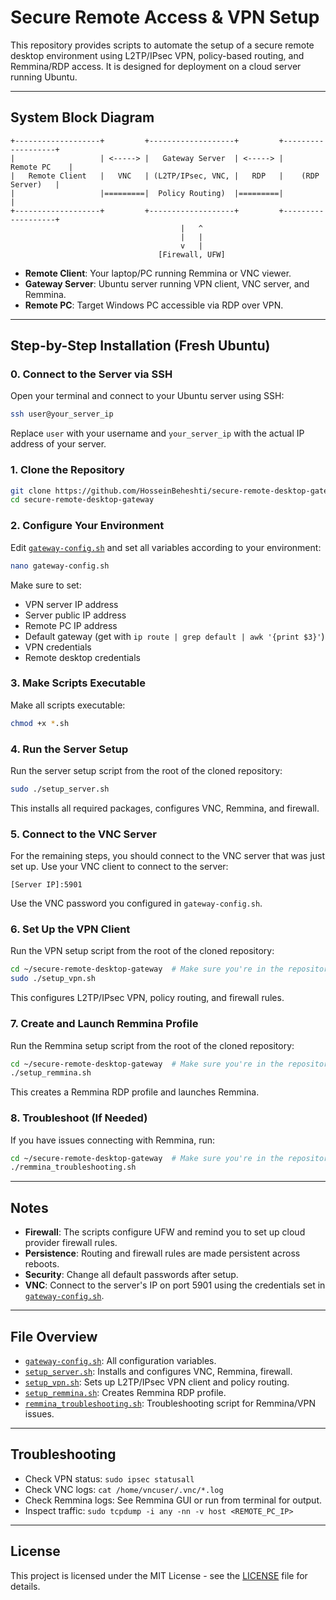 # Secure Remote Access & VPN Setup

This repository provides scripts to automate the setup of a secure remote desktop environment using L2TP/IPsec VPN, policy-based routing, and Remmina/RDP access. It is designed for deployment on a cloud server running Ubuntu.

---

## System Block Diagram

```
+-------------------+         +-------------------+         +-------------------+
|                   | <-----> |   Gateway Server  | <-----> |      Remote PC    |
|   Remote Client   |   VNC   | (L2TP/IPsec, VNC, |   RDP   |    (RDP Server)   |
|                   |=========|  Policy Routing)  |=========|                   |
+-------------------+         +-------------------+         +-------------------+
                                      |   ^
                                      |   |
                                      v   |
                                 [Firewall, UFW]
```

- **Remote Client**: Your laptop/PC running Remmina or VNC viewer.
- **Gateway Server**: Ubuntu server running VPN client, VNC server, and Remmina.
- **Remote PC**: Target Windows PC accessible via RDP over VPN.

---

## Step-by-Step Installation (Fresh Ubuntu)

### 0. Connect to the Server via SSH

Open your terminal and connect to your Ubuntu server using SSH:

```sh
ssh user@your_server_ip
```

Replace `user` with your username and `your_server_ip` with the actual IP address of your server.

### 1. Clone the Repository

```sh
git clone https://github.com/HosseinBeheshti/secure-remote-desktop-gateway.git
cd secure-remote-desktop-gateway
```

### 2. Configure Your Environment

Edit [`gateway-config.sh`](gateway-config.sh) and set all variables according to your environment:

```sh
nano gateway-config.sh
```

Make sure to set:
- VPN server IP address
- Server public IP address
- Remote PC IP address 
- Default gateway (get with `ip route | grep default | awk '{print $3}'`)
- VPN credentials
- Remote desktop credentials

### 3. Make Scripts Executable

Make all scripts executable:

```sh
chmod +x *.sh
```

### 4. Run the Server Setup

Run the server setup script from the root of the cloned repository:

```sh
sudo ./setup_server.sh
```

This installs all required packages, configures VNC, Remmina, and firewall.

### 5. Connect to the VNC Server

For the remaining steps, you should connect to the VNC server that was just set up. Use your VNC client to connect to the server:

```
[Server IP]:5901
```

Use the VNC password you configured in `gateway-config.sh`.

### 6. Set Up the VPN Client

Run the VPN setup script from the root of the cloned repository:

```sh
cd ~/secure-remote-desktop-gateway  # Make sure you're in the repository root
sudo ./setup_vpn.sh
```

This configures L2TP/IPsec VPN, policy routing, and firewall rules.

### 7. Create and Launch Remmina Profile

Run the Remmina setup script from the root of the cloned repository:

```sh
cd ~/secure-remote-desktop-gateway  # Make sure you're in the repository root
./setup_remmina.sh
```

This creates a Remmina RDP profile and launches Remmina.

### 8. Troubleshoot (If Needed)

If you have issues connecting with Remmina, run:

```sh
cd ~/secure-remote-desktop-gateway  # Make sure you're in the repository root
./remmina_troubleshooting.sh
```

---

## Notes

- **Firewall**: The scripts configure UFW and remind you to set up cloud provider firewall rules.
- **Persistence**: Routing and firewall rules are made persistent across reboots.
- **Security**: Change all default passwords after setup.
- **VNC**: Connect to the server's IP on port 5901 using the credentials set in [`gateway-config.sh`](gateway-config.sh).

---

## File Overview

- [`gateway-config.sh`](gateway-config.sh): All configuration variables.
- [`setup_server.sh`](setup_server.sh): Installs and configures VNC, Remmina, firewall.
- [`setup_vpn.sh`](setup_vpn.sh): Sets up L2TP/IPsec VPN client and policy routing.
- [`setup_remmina.sh`](setup_remmina.sh): Creates Remmina RDP profile.
- [`remmina_troubleshooting.sh`](remmina_troubleshooting.sh): Troubleshooting script for Remmina/VPN issues.

---

## Troubleshooting

- Check VPN status: `sudo ipsec statusall`
- Check VNC logs: `cat /home/vncuser/.vnc/*.log`
- Check Remmina logs: See Remmina GUI or run from terminal for output.
- Inspect traffic: `sudo tcpdump -i any -nn -v host <REMOTE_PC_IP>`

---

## License

This project is licensed under the MIT License - see the [LICENSE](LICENSE) file for details.